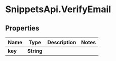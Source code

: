 # SnippetsApi.VerifyEmail

## Properties

Name | Type | Description | Notes
------------ | ------------- | ------------- | -------------
**key** | **String** |  | 


